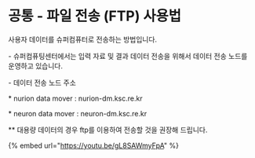 # 공통 - 파일 전송 (FTP) 사용법

사용자 데이터를 슈퍼컴퓨터로 전송하는 방법입니다. &#x20;

&#x20;

\- 슈퍼컴퓨팅센터에서는 입력 자료 및 결과 데이터 전송을 위해서 데이터 전송 노드를 운영하고 있습니다. &#x20;

\- 데이터 전송 노드 주소     &#x20;

&#x20;   \* nurion data mover : nurion-dm.ksc.re.kr     &#x20;

&#x20;   \* neuron data mover : neuron-dm.ksc.re.kr &#x20;

\*\* 대용량 데이터의 경우 ftp를 이용하여 전송할 것을 권장해 드립니다.

{% embed url="https://youtu.be/gL8SAWmyFpA" %}
